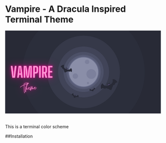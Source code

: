 # Vampire - A Dracula Inspired Terminal Theme
![Picture1](./Images/Banner.png)
<br>
<br/>
<p>
	This is a terminal color scheme
<p/>

##Installation
